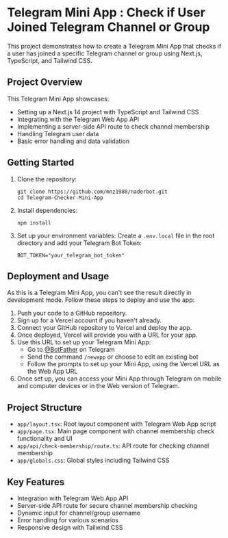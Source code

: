 # Telegram Mini App : Check if User Joined Telegram Channel or Group

This project demonstrates how to create a Telegram Mini App that checks if a user has joined a specific Telegram channel or group using Next.js, TypeScript, and Tailwind CSS.

## Project Overview

This Telegram Mini App showcases:
- Setting up a Next.js 14 project with TypeScript and Tailwind CSS
- Integrating with the Telegram Web App API
- Implementing a server-side API route to check channel membership
- Handling Telegram user data
- Basic error handling and data validation

## Getting Started

1. Clone the repository:
   ```
   git clone https://github.com/mnz1988/naderbot.git
   cd Telegram-Checker-Mini-App
   ```

2. Install dependencies:
   ```
   npm install
   ```

3. Set up your environment variables:
   Create a `.env.local` file in the root directory and add your Telegram Bot Token:
   ```
   BOT_TOKEN="your_telegram_bot_token"
   ```

## Deployment and Usage

As this is a Telegram Mini App, you can't see the result directly in development mode. Follow these steps to deploy and use the app:

1. Push your code to a GitHub repository.
2. Sign up for a Vercel account if you haven't already.
3. Connect your GitHub repository to Vercel and deploy the app.
4. Once deployed, Vercel will provide you with a URL for your app.
5. Use this URL to set up your Telegram Mini App:
   - Go to [@BotFather](https://t.me/BotFather) on Telegram
   - Send the command `/newapp` or choose to edit an existing bot
   - Follow the prompts to set up your Mini App, using the Vercel URL as the Web App URL
6. Once set up, you can access your Mini App through Telegram on mobile and computer devices or in the Web version of Telegram.

## Project Structure

- `app/layout.tsx`: Root layout component with Telegram Web App script
- `app/page.tsx`: Main page component with channel membership check functionality and UI
- `app/api/check-membership/route.ts`: API route for checking channel membership
- `app/globals.css`: Global styles including Tailwind CSS

## Key Features

- Integration with Telegram Web App API
- Server-side API route for secure channel membership checking
- Dynamic input for channel/group username
- Error handling for various scenarios
- Responsive design with Tailwind CSS